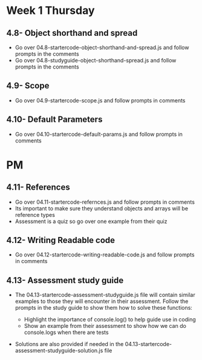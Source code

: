 # Week 1 Thursday

## 4.8- Object shorthand and spread
- Go over 04.8-startercode-object-shorthand-and-spread.js and follow prompts in the comments
- Go over 04.8-studyguide-object-shorthand-spread.js and follow prompts in the comments

## 4.9- Scope
- Go over 04.9-startercode-scope.js and follow prompts in comments

## 4.10- Default Parameters
- Go over 04.10-startercode-default-params.js and follow prompts in comments

# PM

## 4.11- References
- Go over 04.11-startercode-refernces.js and follow prompts in comments
- Its important to make sure they understand objects and arrays will be reference types
- Assessment is a quiz so go over one example from their quiz

## 4.12- Writing Readable code 
- Go over 04.12-startercode-writing-readable-code.js and follow prompts in comments

## 4.13- Assessment study guide
- The 04.13-startercode-assessment-studyguide.js file will contain similar examples to those they will encounter in their assessment. Follow the prompts in the study guide to show them how to solve these functions:
  - Highlight the importance of console.log() to help guide use in coding
  - Show an example from their assessment to show how we can do console.logs when there are tests

- Solutions are also provided if needed in the 04.13-startercode-assessment-studyguide-solution.js file


